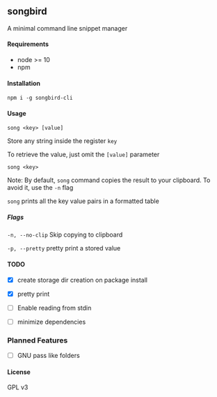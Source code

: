 ## songbird

A minimal command line snippet manager

#### Requirements
* node >= 10
* npm

#### Installation
`npm i -g songbird-cli`

#### Usage


`song <key> [value]`

Store any string inside the register `key`

To retrieve the value, just omit the `[value]` parameter

`song <key>`

Note: By default, `song` command copies the result to your clipboard. To avoid it, use the `-n` flag

`song` prints all the key value pairs in a formatted table

##### Flags

`-n, --no-clip` Skip copying to clipboard

`-p, --pretty` pretty print a stored value

#### TODO
- [x] create storage dir creation on package install

- [x] pretty print

- [ ] Enable reading from stdin

- [ ] minimize dependencies

### Planned Features

- [ ] GNU pass like folders

#### License

GPL v3
